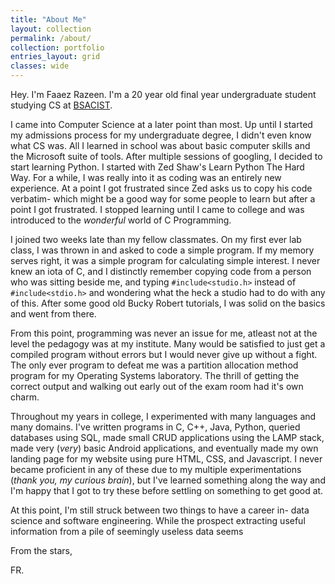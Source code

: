```yaml
---
title: "About Me"
layout: collection
permalink: /about/
collection: portfolio
entries_layout: grid
classes: wide
---
```


<style>
  .center-image{
      margin: 0 auto;
      display: block;
  }
</style>

Hey. I'm Faaez Razeen. I'm a 20 year old final year undergraduate student studying CS at [BSACIST](https://crescent.education). 

I came into Computer Science at a later point than most. Up until I started my admissions process for my undergraduate degree, I didn't even know what CS was. All I learned in school was about basic computer skills and the Microsoft suite of tools. After multiple sessions of googling, I decided to start learning Python. I started with Zed Shaw's Learn Python The Hard Way. For a while, I was really into it as coding was an entirely new experience. At a point I got frustrated since Zed asks us to copy his code verbatim- which might be a good way for some people to learn but after a point I got frustrated.  I stopped learning until I came to college and was introduced to the *wonderful* world of C Programming.

I joined two weeks late than my fellow classmates. On my first ever lab class, I was thrown in and asked to code a simple program. If my memory serves right, it was a simple program for calculating simple interest. I never knew an iota of C, and I distinctly remember copying code from a person who was sitting beside me, and typing `#include<studio.h>` instead of `#include<stdio.h>` and wondering what the heck a studio had to do with any of this. After some good old Bucky Robert tutorials, I was solid on the basics and went from there. 

From this point, programming was never an issue for me, atleast not at the level the pedagogy was at my institute. Many would be satisfied to just get a compiled program without errors but I would never give up without a fight. The only ever program to defeat me was a partition allocation method program for my Operating Systems laboratory. The thrill of getting the correct output and walking out early out of the exam room had it's own charm.

Throughout my years in college, I experimented with many languages and many domains. I've written programs in C, C++, Java, Python, queried databases using SQL, made small CRUD applications using the LAMP stack, made very (*very*) basic Android applications, and eventually made my own landing page for my website using pure HTML, CSS, and Javascript. I never became proficient in any of these due to my multiple experimentations (*thank you, my curious brain*), but I've learned something along the way and I'm happy that I got to try these before settling on something to get good at. 

At this point, I'm still struck between two things to have a career in- data science and software engineering. While the prospect extracting useful information from a pile of seemingly useless data seems  



From the stars, 

FR. 

